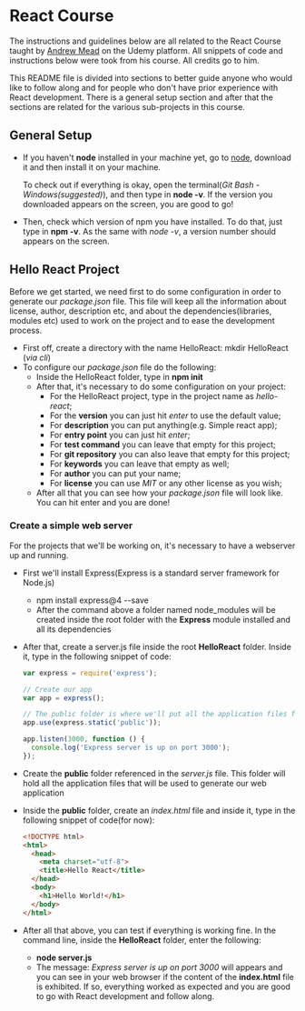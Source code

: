 # React Course
  The instructions and guidelines below are all related to the React Course taught by [Andrew Mead](https://github.com/andrewjmead) on the Udemy platform. All snippets of code and instructions below were took from his course. All credits go to him.

  This README file is divided into sections to better guide anyone who would like to follow along and for people who don't have prior experience with React development. There is a general setup section and after that the sections are related for the various sub-projects in this course.

## General Setup

* If you haven't **node** installed in your machine yet, go to [node](https://nodejs.org), download it and then install it on your machine.

   To check out if everything is okay, open the terminal(*Git Bash - Windows(suggested)*), and then type in **node -v**. If the version you downloaded appears on the screen, you are good to go!

* Then, check which version of npm you have installed. To do that, just type in **npm -v**. As the same with *node -v*, a version number should appears on the screen.

## Hello React Project
Before we get started, we need first to do some configuration in order to generate our *package.json* file. This file will keep all the information about license, author, description etc, and about the dependencies(libraries, modules etc) used to work on the project and to ease the development process.

* First off, create a directory with the name HelloReact: mkdir HelloReact (*via cli*)
* To configure our *package.json* file do the following:
   * Inside the HelloReact folder, type in **npm init**
   * After that, it's necessary to do some configuration on your project:
     -  For the HelloReact project, type in the project name as *hello-react*;
     -  For the **version** you can just hit *enter* to use the default value;
     -  For **description** you can put anything(e.g. Simple react app);
     -  For **entry point** you can just hit *enter*;
     -  For **test command** you can leave that empty for this project;
     -  For **git repository** you can also leave that empty for this project;
     -  For **keywords** you can leave that empty as well;
     -  For **author** you can put your name;
     -  For **license** you can use *MIT* or any other license as you wish;
   * After all that you can see how your *package.json* file will look like. You can hit enter and you are done!

### Create a simple web server
For the projects that we'll be working on, it's necessary to have a webserver up and running.

* First we'll install Express(Express is a standard server framework for Node.js)
   * npm install express@4 --save
   -  After the command above a folder named node_modules will be created inside the root folder with the **Express** module installed and all its dependencies

* After that, create a server.js file inside the root **HelloReact** folder. Inside it, type in the following snippet of code:
   ```javascript
   var express = require('express');

   // Create our app
   var app = express();

   // The public folder is where we'll put all the application files for this project.
   app.use(express.static('public'));

   app.listen(3000, function () {
     console.log('Express server is up on port 3000');
   });
   ```

* Create the **public** folder referenced in the *server.js* file. This folder will hold all the application files that will be used to generate our web application

* Inside the **public** folder, create an *index.html* file and inside it, type in the following snippet of code(for now):
   ```html
   <!DOCTYPE html>
   <html>
     <head>
       <meta charset="utf-8">
       <title>Hello React</title>
     </head>
     <body>
       <h1>Hello World!</h1>
     </body>
   </html>
   ```

* After all that above, you can test if everything is working fine. In the command line, inside the **HelloReact** folder, enter the following:
   * **node server.js**
   * The message: *Express server is up on port 3000* will appears and you can see in your web browser if the content of the **index.html** file is exhibited. If so, everything worked as expected and you are good to go with React development and follow along.

